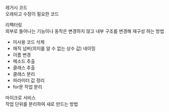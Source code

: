 레거시 코드<br>
오래되고 수정이 필요한 코드

리팩터링<br>
외부로 들어나는 기능이나 동작은 변경하지 않고 내부 구조를 변경해 재구성 하는 방법
- 미사용 코드 삭제
- 매직 넘버(의미를 알 수 없는 상수 값) 네이밍
- 이름 변경
- 메소드 추출
- 클래스 추출
- 클래스 분리
- 파라미터 값 정리
- for문 작업 분리

마이크로 서비스<br>
작업 단위를 분리하여 새로 만드는 방법